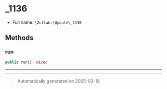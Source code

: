 
# _1136





* Full name: `\Zotlabs\Update\_1136`




## Methods


### run



```php
public run(): mixed
```












***


***
> Automatically generated on 2025-03-19
